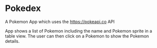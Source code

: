 # Pokedex
A Pokemon App which uses the https://pokeapi.co API

App shows a list of Pokemon including the name and Pokemon sprite in a table view.  The user can then click on a Pokemon to show the Pokemon details.
